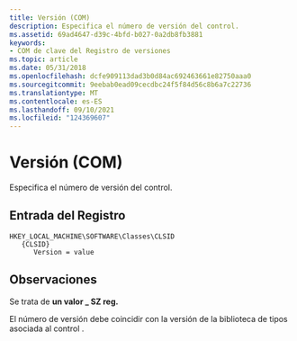 ```yaml
---
title: Versión (COM)
description: Especifica el número de versión del control.
ms.assetid: 69ad4647-d39c-4bfd-b027-0a2db8fb3881
keywords:
- COM de clave del Registro de versiones
ms.topic: article
ms.date: 05/31/2018
ms.openlocfilehash: dcfe909113dad3b0d84ac692463661e82750aaa0
ms.sourcegitcommit: 9eebab0ead09cecdbc24f5f84d56c8b6a7c22736
ms.translationtype: MT
ms.contentlocale: es-ES
ms.lasthandoff: 09/10/2021
ms.locfileid: "124369607"
---
```

# <a name="version-com"></a>Versión (COM)

Especifica el número de versión del control.

## <a name="registry-entry"></a>Entrada del Registro

```
HKEY_LOCAL_MACHINE\SOFTWARE\Classes\CLSID
   {CLSID}
      Version = value
```

## <a name="remarks"></a>Observaciones

Se trata de **un valor \_ SZ reg.**

El número de versión debe coincidir con la versión de la biblioteca de tipos asociada al control .

 

 




